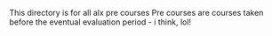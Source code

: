 This directory is for all alx pre courses
Pre courses are courses taken before the eventual evaluation period - i think, lol!
